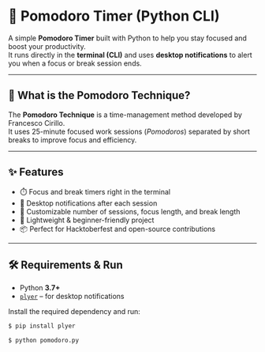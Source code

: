 # 🍅 Pomodoro Timer (Python CLI)

A simple **Pomodoro Timer** built with Python to help you stay focused and boost your productivity.  
It runs directly in the **terminal (CLI)** and uses **desktop notifications** to alert you when a focus or break session ends.

---

## 📖 What is the Pomodoro Technique?

The **Pomodoro Technique** is a time-management method developed by Francesco Cirillo.  
It uses 25-minute focused work sessions (*Pomodoros*) separated by short breaks to improve focus and efficiency.

---

## ✨ Features

- ⏱️ Focus and break timers right in the terminal  
- 🔔 Desktop notifications after each session  
- 🔁 Customizable number of sessions, focus length, and break length  
- 🧪 Lightweight & beginner-friendly project  
- 📦 Perfect for Hacktoberfest and open-source contributions

---

## 🛠️ Requirements & Run

- Python **3.7+**
- [`plyer`](https://pypi.org/project/plyer/) – for desktop notifications

Install the required dependency and run:

```bash
$ pip install plyer

$ python pomodoro.py